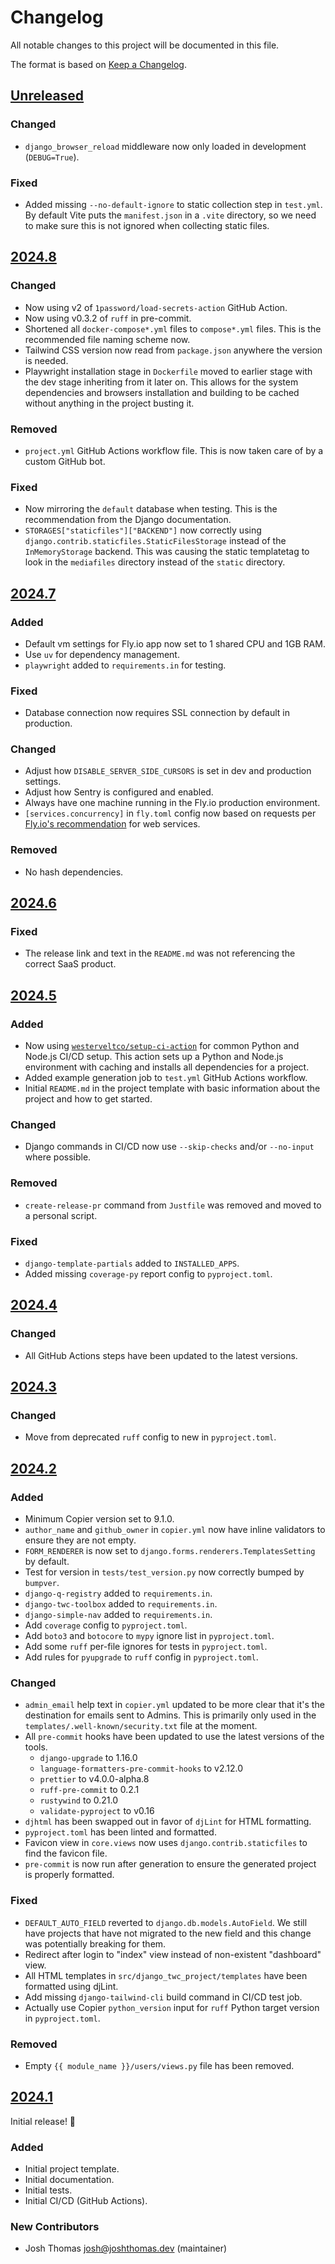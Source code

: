 # Changelog

All notable changes to this project will be documented in this file.

The format is based on [Keep a Changelog](https://keepachangelog.com/en/1.0.0/).

<!--
## [Version Number]

### Added
### Changed
### Deprecated
### Removed
### Fixed
### Security
-->

## [Unreleased]

### Changed

-   `django_browser_reload` middleware now only loaded in development (`DEBUG=True`).

### Fixed

-   Added missing `--no-default-ignore` to static collection step in `test.yml`. By default Vite puts the `manifest.json` in a `.vite` directory, so we need to make sure this is not ignored when collecting static files.

## [2024.8]

### Changed

-   Now using v2 of `1password/load-secrets-action` GitHub Action.
-   Now using v0.3.2 of `ruff` in pre-commit.
-   Shortened all `docker-compose*.yml` files to `compose*.yml` files. This is the recommended file naming scheme now.
-   Tailwind CSS version now read from `package.json` anywhere the version is needed.
-   Playwright installation stage in `Dockerfile` moved to earlier stage with the dev stage inheriting from it later on. This allows for the system dependencies and browsers installation and building to be cached without anything in the project busting it.

### Removed

-   `project.yml` GitHub Actions workflow file. This is now taken care of by a custom GitHub bot.

### Fixed

-   Now mirroring the `default` database when testing. This is the recommendation from the Django documentation.
-   `STORAGES["staticfiles"]["BACKEND"]` now correctly using `django.contrib.staticfiles.StaticFilesStorage` instead of the `InMemoryStorage` backend. This was causing the static templatetag to look in the `mediafiles` directory instead of the `static` directory.

## [2024.7]

### Added

-   Default vm settings for Fly.io app now set to 1 shared CPU and 1GB RAM.
-   Use `uv` for dependency management.
-   `playwright` added to `requirements.in` for testing.

### Fixed

-   Database connection now requires SSL connection by default in production.

### Changed

-   Adjust how `DISABLE_SERVER_SIDE_CURSORS` is set in dev and production settings.
-   Adjust how Sentry is configured and enabled.
-   Always have one machine running in the Fly.io production environment.
-   `[services.concurrency]` in `fly.toml` config now based on requests per [Fly.io's recommendation](https://fly.io/docs/reference/configuration/#services-concurrency) for web services.

### Removed

-   No hash dependencies.

## [2024.6]

### Fixed

-   The release link and text in the `README.md` was not referencing the correct SaaS product.

## [2024.5]

### Added

-   Now using [`westerveltco/setup-ci-action`](https://github.com/westereltco/setup-ci-action) for common Python and Node.js CI/CD setup. This action sets up a Python and Node.js environment with caching and installs all dependencies for a project.
-   Added example generation job to `test.yml` GitHub Actions workflow.
-   Initial `README.md` in the project template with basic information about the project and how to get started.

### Changed

-   Django commands in CI/CD now use `--skip-checks` and/or `--no-input` where possible.

### Removed

-   `create-release-pr` command from `Justfile` was removed and moved to a personal script.

### Fixed

-   `django-template-partials` added to `INSTALLED_APPS`.
-   Added missing `coverage-py` report config to `pyproject.toml`.

## [2024.4]

### Changed

-   All GitHub Actions steps have been updated to the latest versions.

## [2024.3]

### Changed

-   Move from deprecated `ruff` config to new in `pyproject.toml`.

## [2024.2]

### Added

-   Minimum Copier version set to 9.1.0.
-   `author_name` and `github_owner` in `copier.yml` now have inline validators to ensure they are not empty.
-   `FORM_RENDERER` is now set to `django.forms.renderers.TemplatesSetting` by default.
-   Test for version in `tests/test_version.py` now correctly bumped by `bumpver`.
-   `django-q-registry` added to `requirements.in`.
-   `django-twc-toolbox` added to `requirements.in`.
-   `django-simple-nav` added to `requirements.in`.
-   Add `coverage` config to `pyproject.toml`.
-   Add `boto3` and `botocore` to `mypy` ignore list in `pyproject.toml`.
-   Add some `ruff` per-file ignores for tests in `pyproject.toml`.
-   Add rules for `pyupgrade` to `ruff` config in `pyproject.toml`.

### Changed

-   `admin_email` help text in `copier.yml` updated to be more clear that it's the destination for emails sent to Admins. This is primarily only used in the `templates/.well-known/security.txt` file at the moment.
-   All `pre-commit` hooks have been updated to use the latest versions of the tools.
    -   `django-upgrade` to 1.16.0
    -   `language-formatters-pre-commit-hooks` to v2.12.0
    -   `prettier` to v4.0.0-alpha.8
    -   `ruff-pre-commit` to 0.2.1
    -   `rustywind` to 0.21.0
    -   `validate-pyproject` to v0.16
-   `djhtml` has been swapped out in favor of `djLint` for HTML formatting.
-   `pyproject.toml` has been linted and formatted.
-   Favicon view in `core.views` now uses `django.contrib.staticfiles` to find the favicon file.
-   `pre-commit` is now run after generation to ensure the generated project is properly formatted.

### Fixed

-   `DEFAULT_AUTO_FIELD` reverted to `django.db.models.AutoField`. We still have projects that have not migrated to the new field and this change was potentially breaking for them.
-   Redirect after login to "index" view instead of non-existent "dashboard" view.
-   All HTML templates in `src/django_twc_project/templates` have been formatted using djLint.
-   Add missing `django-tailwind-cli` build command in CI/CD test job.
-   Actually use Copier `python_version` input for `ruff` Python target version in `pyproject.toml`.

### Removed

-   Empty `{{ module_name }}/users/views.py` file has been removed.

## [2024.1]

Initial release! 🎉

### Added

-   Initial project template.
-   Initial documentation.
-   Initial tests.
-   Initial CI/CD (GitHub Actions).

### New Contributors

-   Josh Thomas <josh@joshthomas.dev> (maintainer)

[unreleased]: https://github.com/westerveltco/django-twc-project/compare/v2024.8...HEAD
[2024.1]: https://github.com/westerveltco/django-twc-project/releases/tag/v2024.1
[2024.2]: https://github.com/westerveltco/django-twc-project/releases/tag/v2024.2
[2024.3]: https://github.com/westerveltco/django-twc-project/releases/tag/v2024.3
[2024.4]: https://github.com/westerveltco/django-twc-project/releases/tag/v2024.4
[2024.5]: https://github.com/westerveltco/django-twc-project/releases/tag/v2024.5
[2024.6]: https://github.com/westerveltco/django-twc-project/releases/tag/v2024.6
[2024.7]: https://github.com/westerveltco/django-twc-project/releases/tag/v2024.7
[2024.8]: https://github.com/westerveltco/django-twc-project/releases/tag/v2024.8
